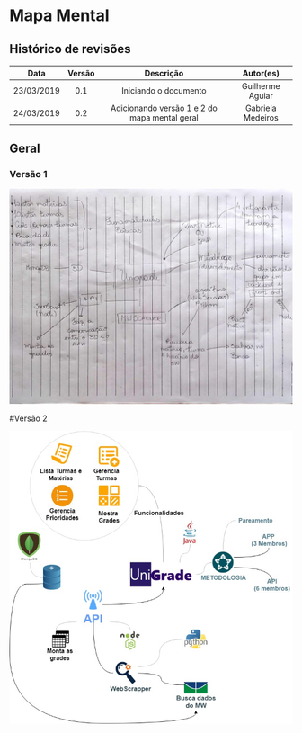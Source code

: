 # Mapa Mental

## Histórico de revisões
|   Data   |  Versão  |        Descrição       |          Autor(es)          |
|:--------:|:--------:|:----------------------:|:---------------------------:|
|23/03/2019|   0.1    | Iniciando o documento       |   Guilherme Aguiar  |
|24/03/2019|   0.2    | Adicionando versão 1 e 2 do mapa mental geral |   Gabriela Medeiros  |

## Geral

### Versão 1
![mapaMental1](img/VisaoGeralMapaMental1.jpeg)

#Versão 2

![mapaMental1](img/VisaoGeralMapaMental.jpg)

